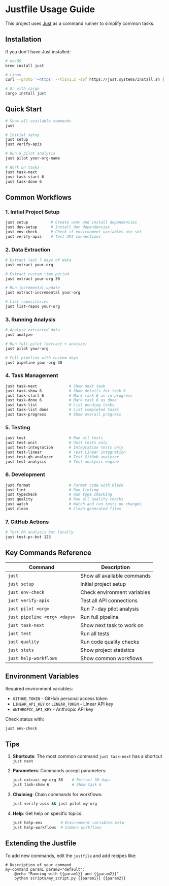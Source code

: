 # Justfile Usage Guide

This project uses [Just](https://github.com/casey/just) as a command runner to simplify common tasks.

## Installation

If you don't have Just installed:

```bash
# macOS
brew install just

# Linux
curl --proto '=https' --tlsv1.2 -sSf https://just.systems/install.sh | bash -s -- --to /usr/local/bin

# Or with cargo
cargo install just
```

## Quick Start

```bash
# Show all available commands
just

# Initial setup
just setup
just verify-apis

# Run a pilot analysis
just pilot your-org-name

# Work on tasks
just task-next
just task-start 6
just task-done 6
```

## Common Workflows

### 1. Initial Project Setup

```bash
just setup          # Create venv and install dependencies
just dev-setup      # Install dev dependencies
just env-check      # Check if environment variables are set
just verify-apis    # Test API connections
```

### 2. Data Extraction

```bash
# Extract last 7 days of data
just extract your-org

# Extract custom time period
just extract your-org 30

# Run incremental update
just extract-incremental your-org

# List repositories
just list-repos your-org
```

### 3. Running Analysis

```bash
# Analyze extracted data
just analyze

# Run full pilot (extract + analyze)
just pilot your-org

# Full pipeline with custom days
just pipeline your-org 30
```

### 4. Task Management

```bash
just task-next              # Show next task
just task-show 6            # Show details for task 6
just task-start 6           # Mark task 6 as in-progress
just task-done 6            # Mark task 6 as done
just task-list              # List pending tasks
just task-list done         # List completed tasks
just task-progress          # Show overall progress
```

### 5. Testing

```bash
just test                   # Run all tests
just test-unit              # Unit tests only
just test-integration       # Integration tests only
just test-linear            # Test Linear integration
just test-gh-analyzer       # Test GitHub analyzer
just test-analysis          # Test analysis engine
```

### 6. Development

```bash
just format                 # Format code with black
just lint                   # Run linting
just typecheck              # Run type checking
just quality                # Run all quality checks
just watch                  # Watch and run tests on changes
just clean                  # Clean generated files
```

### 7. GitHub Actions

```bash
# Test PR analysis bot locally
just test-pr-bot 123
```

## Key Commands Reference

| Command | Description |
|---------|-------------|
| `just` | Show all available commands |
| `just setup` | Initial project setup |
| `just env-check` | Check environment variables |
| `just verify-apis` | Test all API connections |
| `just pilot <org>` | Run 7-day pilot analysis |
| `just pipeline <org> <days>` | Run full pipeline |
| `just task-next` | Show next task to work on |
| `just test` | Run all tests |
| `just quality` | Run code quality checks |
| `just stats` | Show project statistics |
| `just help-workflows` | Show common workflows |

## Environment Variables

Required environment variables:
- `GITHUB_TOKEN` - GitHub personal access token
- `LINEAR_API_KEY` or `LINEAR_TOKEN` - Linear API key
- `ANTHROPIC_API_KEY` - Anthropic API key

Check status with:
```bash
just env-check
```

## Tips

1. **Shortcuts**: The most common command `just task-next` has a shortcut `just next`

2. **Parameters**: Commands accept parameters:
   ```bash
   just extract my-org 30    # Extract 30 days
   just task-show 6          # Show task 6
   ```

3. **Chaining**: Chain commands for workflows:
   ```bash
   just verify-apis && just pilot my-org
   ```

4. **Help**: Get help on specific topics:
   ```bash
   just help-env        # Environment variables help
   just help-workflows  # Common workflows
   ```

## Extending the Justfile

To add new commands, edit the `justfile` and add recipes like:

```just
# Description of your command
my-command param1 param2="default":
    @echo "Running with {{param1}} and {{param2}}"
    python scripts/my_script.py {{param1}} {{param2}}
```